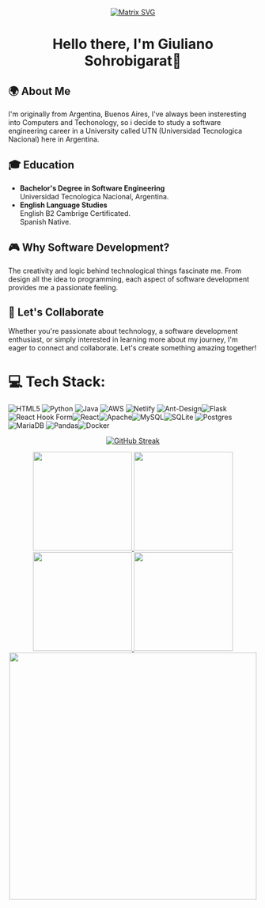 <div align="center">

  [![Matrix SVG](https://raw.githubusercontent.com/rodrigograca31/rodrigograca31/master/matrix.svg)](https://www.youtube.com/watch?v=SDkAGkd4NLc) 
<p>
  <h1 align="center"><b>Hello there, I'm Giuliano Sohrobigarat👋</b></h1>
</p>

<div align="left">


## 🌍 About Me
I'm originally from Argentina, Buenos Aires, I've always been insteresting into Computers and Techonology, so i decide to study a software engineering career in a University called UTN (Universidad Tecnologica Nacional) here in Argentina.

## 🎓 Education
- **Bachelor's Degree in Software Engineering**  
  Universidad Tecnologica Nacional, Argentina.
- **English Language Studies**  
  English B2 Cambrige Certificated. </br>
  Spanish Native.



## 🎮 Why Software Development?
The creativity and logic behind technological things fascinate me. From design all the idea to programming, each aspect of software development provides me a passionate feeling.

## 🤝 Let's Collaborate
Whether you're passionate about technology, a software development enthusiast, or simply interested in learning more about my journey, I'm eager to connect and collaborate. Let's create something amazing together!

# 💻 Tech Stack:
![HTML5](https://img.shields.io/badge/html5-%23E34F26.svg?style=for-the-badge&logo=html5&logoColor=white) ![Python](https://img.shields.io/badge/python-3670A0?style=for-the-badge&logo=python&logoColor=ffdd54) ![Java](https://img.shields.io/badge/java-%23ED8B00.svg?style=for-the-badge&logo=openjdk&logoColor=white) ![AWS](https://img.shields.io/badge/AWS-%23FF9900.svg?style=for-the-badge&logo=amazon-aws&logoColor=white) ![Netlify](https://img.shields.io/badge/netlify-%23000000.svg?style=for-the-badge&logo=netlify&logoColor=#00C7B7) ![Ant-Design](https://img.shields.io/badge/-AntDesign-%230170FE?style=for-the-badge&logo=ant-design&logoColor=white)![Flask](https://img.shields.io/badge/flask-%23000.svg?style=for-the-badge&logo=flask&logoColor=white)![React Hook Form](https://img.shields.io/badge/React%20Hook%20Form-%23EC5990.svg?style=for-the-badge&logo=reacthookform&logoColor=white)![React](https://img.shields.io/badge/react-%2320232a.svg?style=for-the-badge&logo=react&logoColor=%2361DAFB)![Apache](https://img.shields.io/badge/apache-%23D42029.svg?style=for-the-badge&logo=apache&logoColor=white)![MySQL](https://img.shields.io/badge/mysql-%2300000f.svg?style=for-the-badge&logo=mysql&logoColor=white)![SQLite](https://img.shields.io/badge/sqlite-%2307405e.svg?style=for-the-badge&logo=sqlite&logoColor=white) ![Postgres](https://img.shields.io/badge/postgres-%23316192.svg?style=for-the-badge&logo=postgresql&logoColor=white)![MariaDB](https://img.shields.io/badge/MariaDB-003545?style=for-the-badge&logo=mariadb&logoColor=white) ![Pandas](https://img.shields.io/badge/pandas-%23150458.svg?style=for-the-badge&logo=pandas&logoColor=white)![Docker](https://img.shields.io/badge/docker-%230db7ed.svg?style=for-the-badge&logo=docker&logoColor=white)


</div>


[![GitHub Streak](https://streak-stats.demolab.com?user=giulianolol&theme=whatsapp-dark2&card_width=830)](https://git.io/streak-stats)

<a href="https://github.com/anuraghazra/github-readme-stats#gh-dark-mode-only">
  <img height=200 src="https://github-readme-stats.vercel.app/api?username=giulianolol&show_icons=true&theme=gotham#gh-dark-mode-only" />
</a>
<a href="https://github.com/anuraghazra/github-readme-stats#gh-dark-mode-only">
  <img height=200 src="https://github-readme-stats.vercel.app/api/top-langs/?username=giulianolol&layout=compact&langs_count=8&hide=jupyter%20notebook&card_width=330&theme=gotham#gh-dark-mode-only" />
</a>
<a href="https://github.com/anuraghazra/github-readme-stats#gh-light-mode-only">
  <img height=200 src="https://github-readme-stats.vercel.app/api?username=giulianolol&show_icons=true&theme=catppuccin_latte#gh-light-mode-only" />
</a>
<a href="https://github.com/anuraghazra/github-readme-stats#gh-light-mode-only">
  <img height=200 src="https://github-readme-stats.vercel.app/api/top-langs/?username=giulianolol&layout=compact&langs_count=8&hide=jupyter%20notebook&card_width=330&theme=catppuccin_latte#gh-light-mode-only" />
</a>

<img src="https://user-images.githubusercontent.com/74038190/225813708-98b745f2-7d22-48cf-9150-083f1b00d6c9.gif" width="500">
</div>

